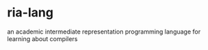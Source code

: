 # ria-lang
an academic intermediate representation programming language for learning about compilers
